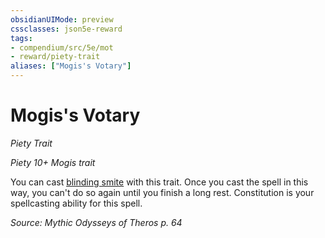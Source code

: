 ```yaml
---
obsidianUIMode: preview
cssclasses: json5e-reward
tags:
- compendium/src/5e/mot
- reward/piety-trait
aliases: ["Mogis's Votary"]
---
```

# Mogis's Votary
*Piety Trait*  

*Piety 10+ Mogis trait*

You can cast [blinding smite](/2-Mechanics/CLI/spells/blinding-smite.md) with this trait. Once you cast the spell in this way, you can't do so again until you finish a long rest. Constitution is your spellcasting ability for this spell.

*Source: Mythic Odysseys of Theros p. 64*